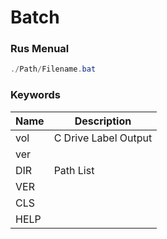 # Batch
### Rus Menual
```powershell
./Path/Filename.bat
```

### Keywords
| Name | Description          |
| ---- | -------------------- |
| vol  | C Drive Label Output |
| ver  |                      |
| DIR  | Path List            |
| VER  |                      |
| CLS  |                      |
| HELP |                      |